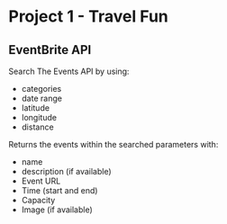 # Project 1 - Travel Fun

## EventBrite API
Search The Events API by using:
* categories
* date range
* latitude
* longitude
* distance

Returns the events within the searched parameters with:
* name
* description (if available)
* Event URL
* Time (start and end)
* Capacity
* Image (if available)